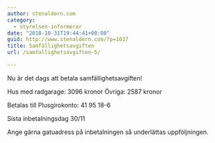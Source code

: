 ```yaml
---
author: stenaldern.com
category:
  - styrelsen-informerar
date: "2018-10-31T19:44:41+00:00"
guid: http://www.stenaldern.com/?p=1037
title: Samfällighetsavgiften
url: /samfallighetsavgiften-5/

---
```

Nu är det dags att betala samfällighetsavgiften!

Hus med radgarage: 3096 kronor
Övriga: 2587 kronor

Betalas till Plusgirokonto: 41 95 18-6

Sista inbetalningsdag 30/11

Ange gärna gatuadress på inbetalningen så underlättas uppföljningen.
